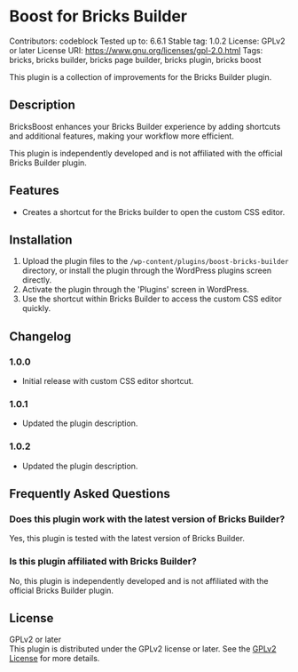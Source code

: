 # Boost for Bricks Builder
Contributors:      codeblock
Tested up to:      6.6.1
Stable tag:        1.0.2
License:           GPLv2 or later
License URI:       https://www.gnu.org/licenses/gpl-2.0.html
Tags:              bricks, bricks builder, bricks page builder, bricks plugin, bricks boost

This plugin is a collection of improvements for the Bricks Builder plugin. 

## Description
BricksBoost enhances your Bricks Builder experience by adding shortcuts and additional features, making your workflow more efficient. 

This plugin is independently developed and is not affiliated with the official Bricks Builder plugin.

## Features
- Creates a shortcut for the Bricks builder to open the custom CSS editor.

## Installation
1. Upload the plugin files to the `/wp-content/plugins/boost-bricks-builder` directory, or install the plugin through the WordPress plugins screen directly.
2. Activate the plugin through the 'Plugins' screen in WordPress.
3. Use the shortcut within Bricks Builder to access the custom CSS editor quickly.

## Changelog
### 1.0.0
- Initial release with custom CSS editor shortcut.
### 1.0.1
- Updated the plugin description.
### 1.0.2
- Updated the plugin description.

## Frequently Asked Questions

### Does this plugin work with the latest version of Bricks Builder?
Yes, this plugin is tested with the latest version of Bricks Builder.

### Is this plugin affiliated with Bricks Builder?
No, this plugin is independently developed and is not affiliated with the official Bricks Builder plugin.

## License
GPLv2 or later  
This plugin is distributed under the GPLv2 license or later. See the [GPLv2 License](https://www.gnu.org/licenses/old-licenses/gpl-2.0.html) for more details.
